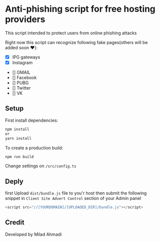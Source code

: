 # Anti-phishing script for free hosting providers
This script intended to protect users from online phishing attacks

Right now this script can recognize following fake pages(others will be added soon ❤️):
- [x] IPG gateways
- [x] Instagram
- [] GMAIL
- [] Facebook
- [] PUBG
- [] Twitter
- [] VK

## Setup

First install dependencies:

```sh
npm install
or
yarn install
```

To create a production build:

```sh
npm run build
```

Change settings on `/src/config.ts`

## Deply
first Upload `dist/bundle.js` file to you'r host
then submit the following snippet in `Client Site Advert Control` section of your Admin panel 

```js
<script src="//[YOURDOMAIN]/[UPLOADED_DIR]/bundle.js"></script> 
```

## Credit
Developed by Milad Ahmadi
